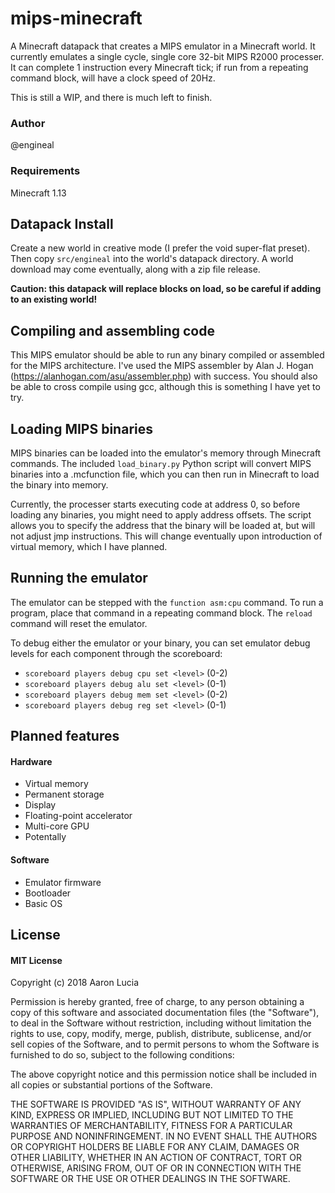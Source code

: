 # mips-minecraft
A Minecraft datapack that creates a MIPS emulator in a Minecraft world. It currently emulates a single cycle, single core 32-bit MIPS R2000 processer. It can complete 1 instruction every Minecraft tick; if run from a repeating command block, will have a clock speed of 20Hz.

This is still a WIP, and there is much left to finish.

### Author
@engineal

### Requirements
Minecraft 1.13

## Datapack Install
Create a new world in creative mode (I prefer the void super-flat preset). Then copy `src/engineal` into the world's datapack directory. A world download may come eventually, along with a zip file release.

**Caution: this datapack will replace blocks on load, so be careful if adding to an existing world!**

## Compiling and assembling code
This MIPS emulator should be able to run any binary compiled or assembled for the MIPS architecture. I've used the MIPS assembler by Alan J. Hogan (https://alanhogan.com/asu/assembler.php) with success. You should also be able to cross compile using gcc, although this is something I have yet to try.

## Loading MIPS binaries
MIPS binaries can be loaded into the emulator's memory through Minecraft commands. The included `load_binary.py` Python script will convert MIPS binaries into a .mcfunction file, which you can then run in Minecraft to load the binary into memory.

Currently, the processer starts executing code at address 0, so before loading any binaries, you might need to apply address offsets. The script allows you to specify the address that the binary will be loaded at, but will not adjust jmp instructions. This will change eventually upon introduction of virtual memory, which I have planned.

## Running the emulator
The emulator can be stepped with the `function asm:cpu` command. To run a program, place that command in a repeating command block. The `reload` command will reset the emulator.

To debug either the emulator or your binary, you can set emulator debug levels for each component through the scoreboard:
* `scoreboard players debug cpu set <level>` (0-2)
* `scoreboard players debug alu set <level>` (0-1)
* `scoreboard players debug mem set <level>` (0-2)
* `scoreboard players debug reg set <level>` (0-1)

## Planned features
#### Hardware
* Virtual memory
* Permanent storage
* Display
* Floating-point accelerator
* Multi-core GPU
* Potentally

#### Software
* Emulator firmware
* Bootloader
* Basic OS

## License
#### MIT License

Copyright (c) 2018 Aaron Lucia

Permission is hereby granted, free of charge, to any person obtaining a copy
of this software and associated documentation files (the "Software"), to deal
in the Software without restriction, including without limitation the rights
to use, copy, modify, merge, publish, distribute, sublicense, and/or sell
copies of the Software, and to permit persons to whom the Software is
furnished to do so, subject to the following conditions:

The above copyright notice and this permission notice shall be included in all
copies or substantial portions of the Software.

THE SOFTWARE IS PROVIDED "AS IS", WITHOUT WARRANTY OF ANY KIND, EXPRESS OR
IMPLIED, INCLUDING BUT NOT LIMITED TO THE WARRANTIES OF MERCHANTABILITY,
FITNESS FOR A PARTICULAR PURPOSE AND NONINFRINGEMENT. IN NO EVENT SHALL THE
AUTHORS OR COPYRIGHT HOLDERS BE LIABLE FOR ANY CLAIM, DAMAGES OR OTHER
LIABILITY, WHETHER IN AN ACTION OF CONTRACT, TORT OR OTHERWISE, ARISING FROM,
OUT OF OR IN CONNECTION WITH THE SOFTWARE OR THE USE OR OTHER DEALINGS IN THE
SOFTWARE.
